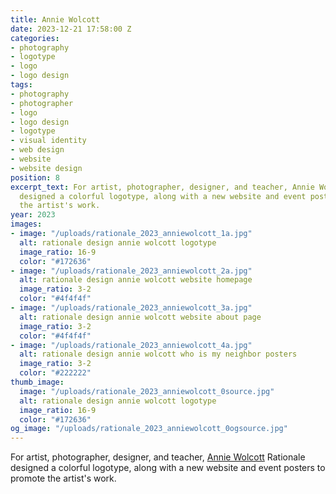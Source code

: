 ```yaml
---
title: Annie Wolcott
date: 2023-12-21 17:58:00 Z
categories:
- photography
- logotype
- logo
- logo design
tags:
- photography
- photographer
- logo
- logo design
- logotype
- visual identity
- web design
- website
- website design
position: 8
excerpt_text: For artist, photographer, designer, and teacher, Annie Wolcott Rationale
  designed a colorful logotype, along with a new website and event posters to promote
  the artist's work.
year: 2023
images:
- image: "/uploads/rationale_2023_anniewolcott_1a.jpg"
  alt: rationale design annie wolcott logotype
  image_ratio: 16-9
  color: "#172636"
- image: "/uploads/rationale_2023_anniewolcott_2a.jpg"
  alt: rationale design annie wolcott website homepage
  image_ratio: 3-2
  color: "#4f4f4f"
- image: "/uploads/rationale_2023_anniewolcott_3a.jpg"
  alt: rationale design annie wolcott website about page
  image_ratio: 3-2
  color: "#4f4f4f"
- image: "/uploads/rationale_2023_anniewolcott_4a.jpg"
  alt: rationale design annie wolcott who is my neighbor posters
  image_ratio: 3-2
  color: "#222222"
thumb_image:
  image: "/uploads/rationale_2023_anniewolcott_0source.jpg"
  alt: rationale design annie wolcott logotype
  image_ratio: 16-9
  color: "#172636"
og_image: "/uploads/rationale_2023_anniewolcott_0ogsource.jpg"
---
```


For artist, photographer, designer, and teacher, [Annie Wolcott](https://www.anniewolcottphotography.com) Rationale designed a colorful logotype, along with a new website and event posters to promote the artist's work.